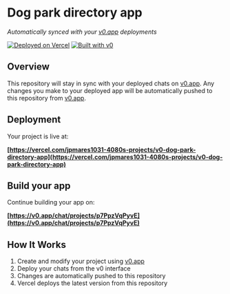 # Dog park directory app

*Automatically synced with your [v0.app](https://v0.app) deployments*

[![Deployed on Vercel](https://img.shields.io/badge/Deployed%20on-Vercel-black?style=for-the-badge&logo=vercel)](https://vercel.com/jpmares1031-4080s-projects/v0-dog-park-directory-app)
[![Built with v0](https://img.shields.io/badge/Built%20with-v0.app-black?style=for-the-badge)](https://v0.app/chat/projects/p7PpzVqPyvE)

## Overview

This repository will stay in sync with your deployed chats on [v0.app](https://v0.app).
Any changes you make to your deployed app will be automatically pushed to this repository from [v0.app](https://v0.app).

## Deployment

Your project is live at:

**[https://vercel.com/jpmares1031-4080s-projects/v0-dog-park-directory-app](https://vercel.com/jpmares1031-4080s-projects/v0-dog-park-directory-app)**

## Build your app

Continue building your app on:

**[https://v0.app/chat/projects/p7PpzVqPyvE](https://v0.app/chat/projects/p7PpzVqPyvE)**

## How It Works

1. Create and modify your project using [v0.app](https://v0.app)
2. Deploy your chats from the v0 interface
3. Changes are automatically pushed to this repository
4. Vercel deploys the latest version from this repository